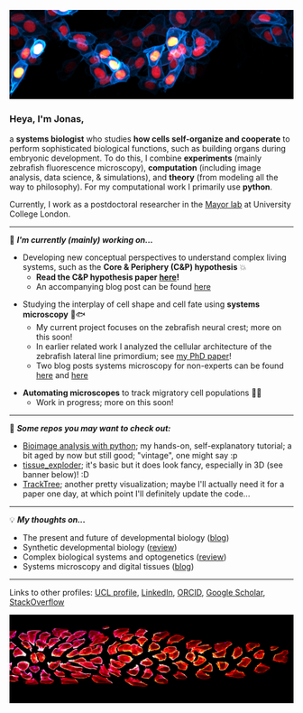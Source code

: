 ![Neural Crest banner image](https://github.com/WhoIsJack/WhoIsJack/blob/main/NC_banner.png?raw=true)

### Heya, I'm Jonas,

a **systems biologist** who studies **how cells self-organize and cooperate** to perform sophisticated biological functions, such as building organs during embryonic development. To do this, I combine **experiments** (mainly zebrafish fluorescence microscopy), **computation** (including image analysis, data science, & simulations), and **theory** (from modeling all the way to philosophy). For my computational work I primarily use **python**.

Currently, I work as a postdoctoral researcher in the [Mayor lab](https://mayorlab-ucl.webflow.io/) at University College London.

----

🔧 _**I'm currently (mainly) working on...**_

- Developing new conceptual perspectives to understand complex living systems, such as the **Core & Periphery (C&P) hypothesis** 💥
    - **Read the C&P hypothesis paper [here](https://doi.org/10.1016/j.cels.2024.08.001)!**
    - An accompanying blog post can be found [here](https://thenode.biologists.com/a-short-rant-on-the-present-and-future-of-developmental-biology/research/)
* Studying the interplay of cell shape and cell fate using **systems microscopy** 🔬🐟
    - My current project focuses on the zebrafish neural crest; more on this soon!
    - In earlier related work I analyzed the cellular architecture of the zebrafish lateral line primordium; see [my PhD paper](https://elifesciences.org/articles/55913)!
    - Two blog posts systems microscopy for non-experts can be found [here](https://towardsdatascience.com/untangling-biology-microscopes-algorithms-d6528f996faf) and [here](https://thenode.biologists.com/image-data-science/research/)
- **Automating microscopes** to track migratory cell populations 🔬🤖
    - Work in progress; more on this soon!

----

👀 _**Some repos you may want to check out:**_

- [Bioimage analysis with python](https://github.com/WhoIsJack/python-bioimage-analysis-tutorial); my hands-on, self-explanatory tutorial; a bit aged by now but still good; "vintage", one might say :p
- [tissue_exploder](https://github.com/WhoIsJack/tissue_exploder); it's basic but it does look fancy, especially in 3D (see banner below)! :D
- [TrackTree](https://github.com/WhoIsJack/TrackTree); another pretty visualization; maybe I'll actually need it for a paper one day, at which point I'll definitely update the code...

----

💡 _**My thoughts on...**_

- The present and future of developmental biology ([blog](https://thenode.biologists.com/a-short-rant-on-the-present-and-future-of-developmental-biology/research/))
- Synthetic developmental biology ([review](https://www.sciencedirect.com/science/article/pii/S1084952122001367))
- Complex biological systems and optogenetics ([review](https://www.sciencedirect.com/science/article/pii/S0955067420300508))
- Systems microscopy and digital tissues ([blog](https://thenode.biologists.com/image-data-science/research/))

----

Links to other profiles: [UCL profile](https://profiles.ucl.ac.uk/78523-jonas-hartmann), [LinkedIn](https://www.linkedin.com/in/jonas-hartmann), [ORCID](https://orcid.org/0000-0002-5600-8285), [Google Scholar](https://scholar.google.de/citations?hl=en&user=CKP5Of8AAAAJ&view_op=list_works&sortby=pubdate), [StackOverflow](https://stackoverflow.com/users/8300815/whoisjack?tab=profile)

![Posterior lateral line primordium banner image](https://github.com/WhoIsJack/WhoIsJack/blob/main/PLLP_banner.png?raw=true)


<!--
**WhoIsJack/WhoIsJack** is a ✨ _special_ ✨ repository because its `README.md` (this file) appears on your GitHub profile.

Here are some ideas to get you started:

- 🔭 I’m currently working on ...
- 🌱 I’m currently learning ...
- 👯 I’m looking to collaborate on ...
- 🤔 I’m looking for help with ...
- 💬 Ask me about ...
- 📫 How to reach me: ...
- 😄 Pronouns: ...
- ⚡ Fun fact: ...
-->
